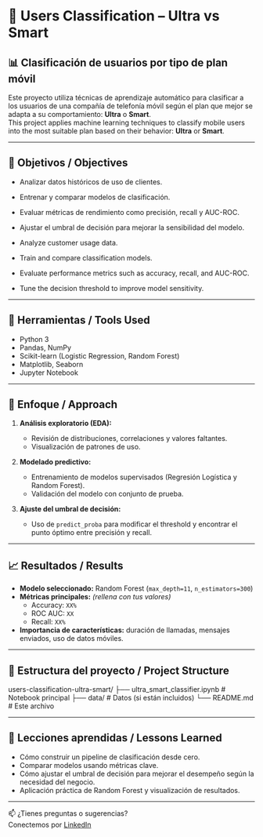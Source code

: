 # 📱 Users Classification – Ultra vs Smart  
## 📊 Clasificación de usuarios por tipo de plan móvil

Este proyecto utiliza técnicas de aprendizaje automático para clasificar a los usuarios de una compañía de telefonía móvil según el plan que mejor se adapta a su comportamiento: **Ultra** o **Smart**.  
This project applies machine learning techniques to classify mobile users into the most suitable plan based on their behavior: **Ultra** or **Smart**.

---

## 🎯 Objetivos / Objectives

- Analizar datos históricos de uso de clientes.  
- Entrenar y comparar modelos de clasificación.  
- Evaluar métricas de rendimiento como precisión, recall y AUC-ROC.  
- Ajustar el umbral de decisión para mejorar la sensibilidad del modelo.  

- Analyze customer usage data.  
- Train and compare classification models.  
- Evaluate performance metrics such as accuracy, recall, and AUC-ROC.  
- Tune the decision threshold to improve model sensitivity.

---

## 🧰 Herramientas / Tools Used

- Python 3  
- Pandas, NumPy  
- Scikit-learn (Logistic Regression, Random Forest)  
- Matplotlib, Seaborn  
- Jupyter Notebook

---

## 🧠 Enfoque / Approach

1. **Análisis exploratorio (EDA):**  
   - Revisión de distribuciones, correlaciones y valores faltantes.  
   - Visualización de patrones de uso.

2. **Modelado predictivo:**  
   - Entrenamiento de modelos supervisados (Regresión Logística y Random Forest).  
   - Validación del modelo con conjunto de prueba.

3. **Ajuste del umbral de decisión:**  
   - Uso de `predict_proba` para modificar el threshold y encontrar el punto óptimo entre precisión y recall.

---

## 📈 Resultados / Results

- **Modelo seleccionado:** Random Forest (`max_depth=11`, `n_estimators=300`)  
- **Métricas principales:** *(rellena con tus valores)*  
  - Accuracy: `XX%`  
  - ROC AUC: `XX`  
  - Recall: `XX%`  
- **Importancia de características:** duración de llamadas, mensajes enviados, uso de datos móviles.

---

## 📁 Estructura del proyecto / Project Structure

users-classification-ultra-smart/
├── ultra_smart_classifier.ipynb # Notebook principal
├── data/ # Datos (si están incluidos)
└── README.md # Este archivo


---

## 🚀 Lecciones aprendidas / Lessons Learned

- Cómo construir un pipeline de clasificación desde cero.  
- Comparar modelos usando métricas clave.  
- Cómo ajustar el umbral de decisión para mejorar el desempeño según la necesidad del negocio.  
- Aplicación práctica de Random Forest y visualización de resultados.

---

📫 ¿Tienes preguntas o sugerencias?  
Conectemos por [LinkedIn](https://www.linkedin.com/in/jovan-espinosa-llaguno-b04b0663/)
